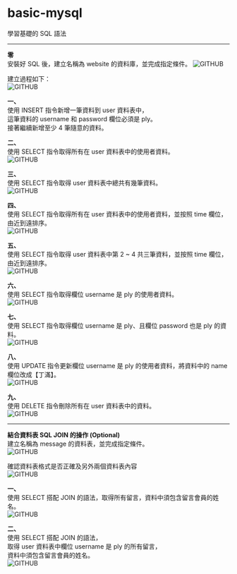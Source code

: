 # basic-mysql
學習基礎的 SQL 語法
<hr>

**零**<br>
安裝好 SQL 後，建立名稱為 website 的資料庫，並完成指定條件。
![GITHUB]( https://github.com/sky0922/basic-mysql/blob/main/00.jpg)

建立過程如下：<br>
![GITHUB]( https://github.com/sky0922/basic-mysql/blob/main/01.jpg)

**一、**<br>
使用 INSERT 指令新增一筆資料到 user 資料表中，<br>
這筆資料的 username 和 password 欄位必須是 ply。<br>
接著繼續新增至少 4 筆隨意的資料。<br>

**二、**<br>
使用 SELECT 指令取得所有在 user 資料表中的使用者資料。<br>
![GITHUB]( https://github.com/sky0922/basic-mysql/blob/main/02.jpg)

**三、**<br>
使用 SELECT 指令取得 user 資料表中總共有幾筆資料。<br>
![GITHUB]( https://github.com/sky0922/basic-mysql/blob/main/03.jpg)

**四、**<br>
使用 SELECT 指令取得所有在 user 資料表中的使用者資料，並按照 time 欄位，由近到遠排序。<br>
![GITHUB]( https://github.com/sky0922/basic-mysql/blob/main/04.jpg)

**五、**<br>
使用 SELECT 指令取得 user 資料表中第 2 ~ 4 共三筆資料，並按照 time 欄位，由近到遠排序。<br>
![GITHUB]( https://github.com/sky0922/basic-mysql/blob/main/05.jpg)

**六、**<br>
使用 SELECT 指令取得欄位 username 是 ply 的使用者資料。<br>
![GITHUB]( https://github.com/sky0922/basic-mysql/blob/main/06.jpg)

**七、**<br>
使用 SELECT 指令取得欄位 username 是 ply、且欄位 password 也是 ply 的資料。<br>
![GITHUB]( https://github.com/sky0922/basic-mysql/blob/main/07.jpg)

**八、**<br>
使用 UPDATE 指令更新欄位 username 是 ply 的使用者資料，將資料中的 name 欄位改成【丁滿】。<br>
![GITHUB]( https://github.com/sky0922/basic-mysql/blob/main/08.jpg)

**九、**<br>
使用 DELETE 指令刪除所有在 user 資料表中的資料。<br>
![GITHUB]( https://github.com/sky0922/basic-mysql/blob/main/09.jpg)

<hr>

**結合資料表 SQL JOIN 的操作 (Optional)**<br>
建立名稱為 message 的資料表，並完成指定條件。<br>
![GITHUB]( https://github.com/sky0922/basic-mysql/blob/main/10.jpg)

確認資料表格式是否正確及另外兩個資料表內容<br>
![GITHUB]( https://github.com/sky0922/basic-mysql/blob/main/11.jpg)


**一、**<br>
使用 SELECT 搭配 JOIN 的語法，取得所有留言，資料中須包含留言會員的姓名。<br>
![GITHUB]( https://github.com/sky0922/basic-mysql/blob/main/12.jpg)

**二、**<br>
使用 SELECT 搭配 JOIN 的語法，<br>
取得 user 資料表中欄位 username 是 ply 的所有留言，<br>
資料中須包含留言會員的姓名。<br>
![GITHUB]( https://github.com/sky0922/basic-mysql/blob/main/13.jpg)
